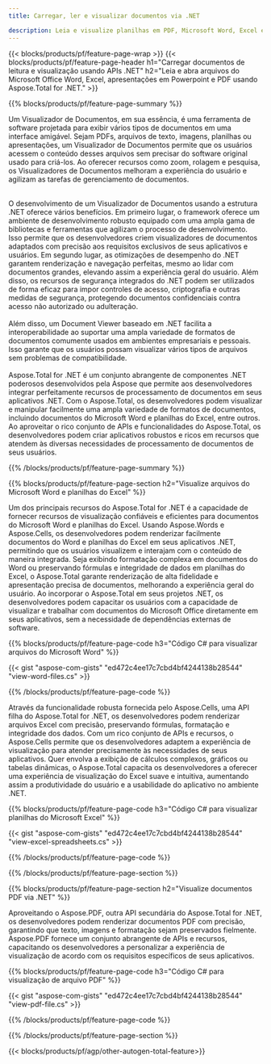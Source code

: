 ```yaml
---
title: Carregar, ler e visualizar documentos via .NET 

description: Leia e visualize planilhas em PDF, Microsoft Word, Excel e apresentações em PowerPoint por meio de seu aplicativo .NET. Código C# listado.
---
```


{{< blocks/products/pf/feature-page-wrap >}}
{{< blocks/products/pf/feature-page-header h1="Carregar documentos de leitura e visualização usando APIs .NET" h2="Leia e abra arquivos do Microsoft Office Word, Excel, apresentações em Powerpoint e PDF usando Aspose.Total for .NET." >}}

{{% blocks/products/pf/feature-page-summary %}}

Um Visualizador de Documentos, em sua essência, é uma ferramenta de software projetada para exibir vários tipos de documentos em uma interface amigável. Sejam PDFs, arquivos de texto, imagens, planilhas ou apresentações, um Visualizador de Documentos permite que os usuários acessem o conteúdo desses arquivos sem precisar do software original usado para criá-los. Ao oferecer recursos como zoom, rolagem e pesquisa, os Visualizadores de Documentos melhoram a experiência do usuário e agilizam as tarefas de gerenciamento de documentos. <br /> <br />

O desenvolvimento de um Visualizador de Documentos usando a estrutura .NET oferece vários benefícios. Em primeiro lugar, o framework oferece um ambiente de desenvolvimento robusto equipado com uma ampla gama de bibliotecas e ferramentas que agilizam o processo de desenvolvimento. Isso permite que os desenvolvedores criem visualizadores de documentos adaptados com precisão aos requisitos exclusivos de seus aplicativos e usuários. Em segundo lugar, as otimizações de desempenho do .NET garantem renderização e navegação perfeitas, mesmo ao lidar com documentos grandes, elevando assim a experiência geral do usuário. Além disso, os recursos de segurança integrados do .NET podem ser utilizados de forma eficaz para impor controles de acesso, criptografia e outras medidas de segurança, protegendo documentos confidenciais contra acesso não autorizado ou adulteração. <br />
<br />
Além disso, um Document Viewer baseado em .NET facilita a interoperabilidade ao suportar uma ampla variedade de formatos de documentos comumente usados em ambientes empresariais e pessoais. Isso garante que os usuários possam visualizar vários tipos de arquivos sem problemas de compatibilidade.
<br /><br />
Aspose.Total for .NET é um conjunto abrangente de componentes .NET poderosos desenvolvidos pela Aspose que permite aos desenvolvedores integrar perfeitamente recursos de processamento de documentos em seus aplicativos .NET. Com o Aspose.Total, os desenvolvedores podem visualizar e manipular facilmente uma ampla variedade de formatos de documentos, incluindo documentos do Microsoft Word e planilhas do Excel, entre outros. Ao aproveitar o rico conjunto de APIs e funcionalidades do Aspose.Total, os desenvolvedores podem criar aplicativos robustos e ricos em recursos que atendem às diversas necessidades de processamento de documentos de seus usuários.

{{% /blocks/products/pf/feature-page-summary  %}}

{{% blocks/products/pf/feature-page-section  h2="Visualize arquivos do Microsoft Word e planilhas do Excel" %}}

Um dos principais recursos do Aspose.Total for .NET é a capacidade de fornecer recursos de visualização confiáveis e eficientes para documentos do Microsoft Word e planilhas do Excel. Usando Aspose.Words e Aspose.Cells, os desenvolvedores podem renderizar facilmente documentos do Word e planilhas do Excel em seus aplicativos .NET, permitindo que os usuários visualizem e interajam com o conteúdo de maneira integrada. Seja exibindo formatação complexa em documentos do Word ou preservando fórmulas e integridade de dados em planilhas do Excel, o Aspose.Total garante renderização de alta fidelidade e apresentação precisa de documentos, melhorando a experiência geral do usuário. Ao incorporar o Aspose.Total em seus projetos .NET, os desenvolvedores podem capacitar os usuários com a capacidade de visualizar e trabalhar com documentos do Microsoft Office diretamente em seus aplicativos, sem a necessidade de dependências externas de software.

{{% blocks/products/pf/feature-page-code h3="Código C# para visualizar arquivos do Microsoft Word" %}}

{{< gist "aspose-com-gists" "ed472c4ee17c7cbd4bf4244138b28544" "view-word-files.cs" >}}

{{% /blocks/products/pf/feature-page-code  %}}

Através da funcionalidade robusta fornecida pelo Aspose.Cells, uma API filha do Aspose.Total for .NET, os desenvolvedores podem renderizar arquivos Excel com precisão, preservando fórmulas, formatação e integridade dos dados. Com um rico conjunto de APIs e recursos, o Aspose.Cells permite que os desenvolvedores adaptem a experiência de visualização para atender precisamente às necessidades de seus aplicativos. Quer envolva a exibição de cálculos complexos, gráficos ou tabelas dinâmicas, o Aspose.Total capacita os desenvolvedores a oferecer uma experiência de visualização do Excel suave e intuitiva, aumentando assim a produtividade do usuário e a usabilidade do aplicativo no ambiente .NET.

{{% blocks/products/pf/feature-page-code h3="Código C# para visualizar planilhas do Microsoft Excel" %}}

{{< gist "aspose-com-gists" "ed472c4ee17c7cbd4bf4244138b28544" "view-excel-spreadsheets.cs" >}}

{{% /blocks/products/pf/feature-page-code  %}}

{{% /blocks/products/pf/feature-page-section %}}

{{% blocks/products/pf/feature-page-section  h2="Visualize documentos PDF via .NET" %}}

Aproveitando o Aspose.PDF, outra API secundária do Aspose.Total for .NET, os desenvolvedores podem renderizar documentos PDF com precisão, garantindo que texto, imagens e formatação sejam preservados fielmente. Aspose.PDF fornece um conjunto abrangente de APIs e recursos, capacitando os desenvolvedores a personalizar a experiência de visualização de acordo com os requisitos específicos de seus aplicativos.

{{% blocks/products/pf/feature-page-code h3="Código C# para visualização de arquivo PDF" %}}

{{< gist "aspose-com-gists" "ed472c4ee17c7cbd4bf4244138b28544" "view-pdf-file.cs" >}}

{{% /blocks/products/pf/feature-page-code  %}}

{{% /blocks/products/pf/feature-page-section %}}

{{< blocks/products/pf/agp/other-autogen-total-feature>}}